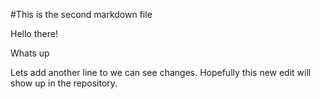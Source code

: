 #This is the second markdown file

Hello there!

Whats up

Lets add another line to we can see changes. Hopefully this new edit will show up in the repository.



